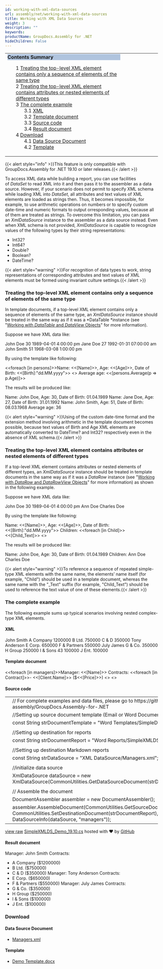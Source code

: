 ```yaml
---
id: working-with-xml-data-sources
url: assembly/net/working-with-xml-data-sources
title: Working with XML Data Sources
weight: 3
description: ""
keywords: 
productName: GroupDocs.Assembly for .NET
hideChildren: False
---
```

<table class="sectionMacro" border="0" cellpadding="5" cellspacing="0" width="100%"><tbody><tr><td valign="top" width="50%"><div class="panel" style="border-top-width: 1px; border-right-width: 1px; border-bottom-width: 1px; border-left-width: 1px;"><div class="panelHeader" style="border-bottom-width: 1px; background-color: rgb(176, 196, 222);"><b>Contents Summary</b></div><div class="panelContent"><style type="text/css">div.rbtoc1593026667264 { padding-top: 0px; padding-right: 0px; padding-bottom: 0px; padding-left: 0px; }div.rbtoc1593026667264 ul { list-style-type: none; list-style-image: none; margin-left: 0px; }div.rbtoc1593026667264 li { margin-left: 0px; padding-left: 0px; }</style><div class="toc rbtoc1593026667264"><ul class="toc-indentation"><li><span class="TOCOutline">1</span> <a href="#WorkingwithXMLDataSources-Treatingthetop-levelXMLelementcontainsonlyasequenceofelementsofthesametype">Treating the top-level XML element contains only a sequence of elements of the same type</a></li><li><span class="TOCOutline">2</span> <a href="#WorkingwithXMLDataSources-Treatingthetop-levelXMLelementcontainsattributesornestedelementsofdifferenttypes">Treating the top-level XML element contains attributes or nested elements of different types</a></li><li><span class="TOCOutline">3</span> <a href="#WorkingwithXMLDataSources-Thecompleteexample">The complete example</a><ul class="toc-indentation"><li><span class="TOCOutline">3.1</span> <a href="#WorkingwithXMLDataSources-XML">XML</a></li><li><span class="TOCOutline">3.2</span> <a href="#WorkingwithXMLDataSources-Templatedocument"><span>Template document</span></a></li><li><span class="TOCOutline">3.3</span> <a href="#WorkingwithXMLDataSources-Sourcecode"><span>Source code</span></a></li><li><span class="TOCOutline">3.4</span> <a href="#WorkingwithXMLDataSources-Resultdocument">Result document</a></li></ul></li><li><span class="TOCOutline">4</span> <a href="#WorkingwithXMLDataSources-Download">Download</a><ul class="toc-indentation"><li><span class="TOCOutline">4.1</span> <a href="#WorkingwithXMLDataSources-DataSourceDocument">Data Source Document</a></li><li><span class="TOCOutline">4.2</span> <a href="#WorkingwithXMLDataSources-Template">Template</a></li></ul></li></ul></div></div></div></td><td valign="top" width="15%">&nbsp;</td></tr></tbody></table>

{{< alert style="info" >}}This feature is only compatible with GroupDocs.Assembly for .NET 19.10 or later releases.{{< /alert >}}

To access XML data while building a report, you can use facilities of *DataSet* to read XML into it and then pass it to the assembler as a data source. However, if your scenario does not permit to specify XML schema while loading XML into *DataSet*, all attributes and text values of XML elements are loaded as strings then. Thus, it becomes impossible, for example, to use arithmetic operations on numbers or to specify custom date-time and numeric formats to output orresponding values, because all of them are treated as strings. To overcome this limitation, you can pass an *XmlDataSource* instance to the assembler as a data source instead. Even when XML schema is not provided, *XmlDataSource* is capable to recognize values of the following types by their string representations:

*   Int32?
*   Int64?
*   Double?
*   Boolean?
*   DateTime?

{{< alert style="warning" >}}For recognition of data types to work, string representations of corresponding attributes and text values of XML elements must be formed using invariant culture settings.{{< /alert >}}

### Treating the top-level XML element contains only a sequence of elements of the same type

In template documents, if a top-level XML element contains only a sequence of elements of the same type, an *XmlDataSource* instance should be treated in the same way as if it was a *DataTable *instance (see "[Working with *DataTable* and *DataView* Objects](https://docs.groupdocs.com/display/assemblynet/Template+Syntax+-+Part+1+of+2#TemplateSyntax-Part1of2-DataTableandDataViewObjects)" for more information).

Suppose we have XML data like:

<Persons>
   <Person>
      <Name>John Doe</Name>
      <Age>30</Age>
      <Birth>1989-04-01 4:00:00 pm</Birth>
   </Person>
   <Person>
      <Name>Jane Doe</Name>
      <Age>27</Age>
      <Birth>1992-01-31 07:00:00 am</Birth>
   </Person>
   <Person>
      <Name>John Smith</Name>
      <Age>51</Age>
      <Birth>1968-03-08 1:00:00 pm</Birth>
   </Person>
</Persons>

By using the template like following:

  

<<foreach \[in persons\]>>Name: <<\[Name\]>>, Age: <<\[Age\]>>, Date of Birth: 
<<\[Birth\]:"dd.MM.yyyy">>
<</foreach>>
Average age: <<\[persons.Average(p => p.Age)\]>>

  

The results will be produced like:

Name: John Doe, Age: 30, Date of Birth: 01.04.1989
Name: Jane Doe, Age: 27, Date of Birth: 31.01.1992
Name: John Smith, Age: 51, Date of Birth: 08.03.1968
Average age: 36

{{< alert style="warning" >}}Using of the custom date-time format and the extension method involving arithmetic in the template document becomes possible, because text values of Birth and Age XML elements are automatically converted to DateTime? and Int32? respectively even in the absence of XML schema.{{< /alert >}}

### Treating the top-level XML element contains attributes or nested elements of different types

If a top-level XML element contains attributes or nested elements of different types, an *XmlDataSource* instance should be treated in template documents in the same way as if it was a *DataRow* instance (see "[Working with *DataRow* and *DataRowView* Objects](https://docs.groupdocs.com/display/assemblynet/Template+Syntax+-+Part+1+of+2#TemplateSyntax-Part1of2-DataTableandDataViewObjects)" for more information) as shown in the following example.

Suppose we have XML data like:

<Person>
   <Name>John Doe</Name>
   <Age>30</Age>
   <Birth>1989-04-01 4:00:00 pm</Birth>
   <Child>Ann Doe</Child>
   <Child>Charles Doe</Child>
</Person>

By using the template like following:

Name: <<\[Name\]>>, Age: <<\[Age\]>>, Date of Birth:
<<\[Birth\]:"dd.MM.yyyy">>
Children:
<<foreach \[in Child\]>><<\[Child\_Text\]>>
<</foreach>>

The results will be produced like:

Name: John Doe, Age: 30, Date of Birth: 01.04.1989
Children:
Ann Doe
Charles Doe

{{< alert style="warning" >}}To reference a sequence of repeated simple-type XML elements with the same name, the elements’ name itself (for example, "Child") should be used in a template document, whereas the same name with the "_Text" suffix (for example, "Child_Text") should be used to reference the text value of one of these elements.{{< /alert >}}

### The complete example

The following example sums up typical scenarios involving nested complex-type XML elements.

#### XML

<Managers>
   <Manager>
      <Name>John Smith</Name>
      <Contract>
         <Client>
            <Name>A Company</Name>
         </Client>
         <Price>1200000</Price>
      </Contract>
      <Contract>
         <Client>
            <Name>B Ltd.</Name>
         </Client>
         <Price>750000</Price>
      </Contract>
      <Contract>
         <Client>
            <Name>C &amp; D</Name>
         </Client>
         <Price>350000</Price>
      </Contract>
   </Manager>
   <Manager>
      <Name>Tony Anderson</Name>
      <Contract>
         <Client>
            <Name>E Corp.</Name>
         </Client>
         <Price>650000</Price>
      </Contract>
      <Contract>
         <Client>
            <Name>F &amp; Partners</Name>
         </Client>
         <Price>550000</Price>
      </Contract>
   </Manager>
   <Manager>
      <Name>July James</Name>
      <Contract>
         <Client>
            <Name>G &amp; Co.</Name>
         </Client>
         <Price>350000</Price>
      </Contract>
      <Contract>
         <Client>
            <Name>H Group</Name>
         </Client>
         <Price>250000</Price>
      </Contract>
      <Contract>
         <Client>
            <Name>I &amp; Sons</Name>
            43
         </Client>
         <Price>100000</Price>
      </Contract>
      <Contract>
         <Client>
            <Name>J Ent.</Name>
         </Client>
         <Price>100000</Price>
      </Contract>
   </Manager>
</Managers>

#### Template document

<<foreach \[in managers\]>>Manager: <<\[Name\]>>
Contracts:
<<foreach \[in Contract\]>>- <<\[Client.Name\]>> ($<<\[Price\]>>)
<</foreach>>
<</foreach>>

#### Source code

<table class="highlight tab-size js-file-line-container" data-tab-size="8" data-paste-markdown-skip=""><tbody><tr><td id="file-simplexmlds_demo_19-10-cs-L1" class="blob-num js-line-number" data-line-number="1"></td><td id="file-simplexmlds_demo_19-10-cs-LC1" class="blob-code blob-code-inner js-file-line"><span class="pl-c"><span class="pl-c">//</span> For complete examples and data files, please go to https://github.com/groupdocs-assembly/GroupDocs.Assembly-for-.NET</span></td></tr><tr><td id="file-simplexmlds_demo_19-10-cs-L2" class="blob-num js-line-number" data-line-number="2"></td><td id="file-simplexmlds_demo_19-10-cs-LC2" class="blob-code blob-code-inner js-file-line"><span class="pl-c"><span class="pl-c">//</span>Setting up source document template (Email or Word Document)</span></td></tr><tr><td id="file-simplexmlds_demo_19-10-cs-L3" class="blob-num js-line-number" data-line-number="3"></td><td id="file-simplexmlds_demo_19-10-cs-LC3" class="blob-code blob-code-inner js-file-line"><span class="pl-k">const</span> <span class="pl-en">String</span> <span class="pl-smi">strDocumentTemplate</span> <span class="pl-k">=</span> <span class="pl-s"><span class="pl-pds">"</span>Word Templates/SimpleDatasetDemo.docx<span class="pl-pds">"</span></span>;</td></tr><tr><td id="file-simplexmlds_demo_19-10-cs-L4" class="blob-num js-line-number" data-line-number="4"></td><td id="file-simplexmlds_demo_19-10-cs-LC4" class="blob-code blob-code-inner js-file-line"></td></tr><tr><td id="file-simplexmlds_demo_19-10-cs-L5" class="blob-num js-line-number" data-line-number="5"></td><td id="file-simplexmlds_demo_19-10-cs-LC5" class="blob-code blob-code-inner js-file-line"><span class="pl-c"><span class="pl-c">//</span>Setting up destination for reports</span></td></tr><tr><td id="file-simplexmlds_demo_19-10-cs-L6" class="blob-num js-line-number" data-line-number="6"></td><td id="file-simplexmlds_demo_19-10-cs-LC6" class="blob-code blob-code-inner js-file-line"><span class="pl-k">const</span> <span class="pl-en">String</span> <span class="pl-smi">strDocumentReport</span> <span class="pl-k">=</span> <span class="pl-s"><span class="pl-pds">"</span>Word Reports/SimpleXMLDSDemo Out.docx<span class="pl-pds">"</span></span>;</td></tr><tr><td id="file-simplexmlds_demo_19-10-cs-L7" class="blob-num js-line-number" data-line-number="7"></td><td id="file-simplexmlds_demo_19-10-cs-LC7" class="blob-code blob-code-inner js-file-line"></td></tr><tr><td id="file-simplexmlds_demo_19-10-cs-L8" class="blob-num js-line-number" data-line-number="8"></td><td id="file-simplexmlds_demo_19-10-cs-LC8" class="blob-code blob-code-inner js-file-line"><span class="pl-c"><span class="pl-c">//</span>Setting up destination Markdown reports</span></td></tr><tr><td id="file-simplexmlds_demo_19-10-cs-L9" class="blob-num js-line-number" data-line-number="9"></td><td id="file-simplexmlds_demo_19-10-cs-LC9" class="blob-code blob-code-inner js-file-line"><span class="pl-k">const</span> <span class="pl-en">String</span> <span class="pl-smi">strDataSource</span> <span class="pl-k">=</span> <span class="pl-s"><span class="pl-pds">"</span>XML DataSource/Managers.xml<span class="pl-pds">"</span></span>;</td></tr><tr><td id="file-simplexmlds_demo_19-10-cs-L10" class="blob-num js-line-number" data-line-number="10"></td><td id="file-simplexmlds_demo_19-10-cs-LC10" class="blob-code blob-code-inner js-file-line"></td></tr><tr><td id="file-simplexmlds_demo_19-10-cs-L11" class="blob-num js-line-number" data-line-number="11"></td><td id="file-simplexmlds_demo_19-10-cs-LC11" class="blob-code blob-code-inner js-file-line"><span class="pl-c"><span class="pl-c">//</span>initialize data source</span></td></tr><tr><td id="file-simplexmlds_demo_19-10-cs-L12" class="blob-num js-line-number" data-line-number="12"></td><td id="file-simplexmlds_demo_19-10-cs-LC12" class="blob-code blob-code-inner js-file-line"><span class="pl-en">XmlDataSource</span> <span class="pl-smi">dataSource</span> <span class="pl-k">=</span> <span class="pl-k">new</span> <span class="pl-en">XmlDataSource</span>(<span class="pl-smi">CommonUtilities</span>.<span class="pl-en">GetDataSourceDocument</span>(<span class="pl-smi">strDataSource</span>));</td></tr><tr><td id="file-simplexmlds_demo_19-10-cs-L13" class="blob-num js-line-number" data-line-number="13"></td><td id="file-simplexmlds_demo_19-10-cs-LC13" class="blob-code blob-code-inner js-file-line"></td></tr><tr><td id="file-simplexmlds_demo_19-10-cs-L14" class="blob-num js-line-number" data-line-number="14"></td><td id="file-simplexmlds_demo_19-10-cs-LC14" class="blob-code blob-code-inner js-file-line"><span class="pl-c"><span class="pl-c">//</span> Assemble the document</span></td></tr><tr><td id="file-simplexmlds_demo_19-10-cs-L15" class="blob-num js-line-number" data-line-number="15"></td><td id="file-simplexmlds_demo_19-10-cs-LC15" class="blob-code blob-code-inner js-file-line"><span class="pl-en">DocumentAssembler</span> <span class="pl-smi">assembler</span> <span class="pl-k">=</span> <span class="pl-k">new</span> <span class="pl-en">DocumentAssembler</span>();</td></tr><tr><td id="file-simplexmlds_demo_19-10-cs-L16" class="blob-num js-line-number" data-line-number="16"></td><td id="file-simplexmlds_demo_19-10-cs-LC16" class="blob-code blob-code-inner js-file-line"><span class="pl-smi">assembler</span>.<span class="pl-en">AssembleDocument</span>(<span class="pl-smi">CommonUtilities</span>.<span class="pl-en">GetSourceDocument</span>(<span class="pl-smi">strDocumentTemplate</span>), <span class="pl-smi">CommonUtilities</span>.<span class="pl-en">SetDestinationDocument</span>(<span class="pl-smi">strDocumentReport</span>), <span class="pl-k">new</span> <span class="pl-en">DataSourceInfo</span>(<span class="pl-smi">dataSource</span>, <span class="pl-s"><span class="pl-pds">"</span>managers<span class="pl-pds">"</span></span>));</td></tr></tbody></table>

[view raw](https://gist.github.com/GroupDocsGists/ddac17d9a69c71495b2931ca6c7e8ce7/raw/2134d8e13665abf5a0cb1b28b3c6eae57998f0e1/SimpleXMLDS_Demo_19.10.cs) [SimpleXMLDS\_Demo\_19.10.cs](https://gist.github.com/GroupDocsGists/ddac17d9a69c71495b2931ca6c7e8ce7#file-simplexmlds_demo_19-10-cs) hosted with ❤ by [GitHub](https://github.com)

  

#### Result document

Manager: John Smith
Contracts:
- A Company ($1200000)
- B Ltd. ($750000)
- C & D ($350000)
Manager: Tony Anderson
Contracts:
- E Corp. ($650000)
- F & Partners ($550000)
Manager: July James
Contracts:
- G & Co. ($350000)
- H Group ($250000)
- I & Sons ($100000)
- J Ent. ($100000)

### Download

#### Data Source Document

*   [Managers.xml](https://github.com/groupdocs-assembly/GroupDocs.Assembly-for-.NET/blob/master/Examples/Data/Data%20Sources/XML%20DataSource/Managers.xml?raw=true)

#### Template

*   [Demo Template.docx](https://github.com/groupdocs-assembly/GroupDocs.Assembly-for-.NET/blob/master/Examples/Data/Source/Word%20Templates/Using%20Spreadsheet%20as%20Table%20of%20Data.docx?raw=true)
